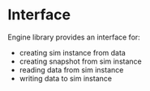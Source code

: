 # Interface

Engine library provides an interface for:
- creating sim instance from data
- creating snapshot from sim instance
- reading data from sim instance
- writing data to sim instance





